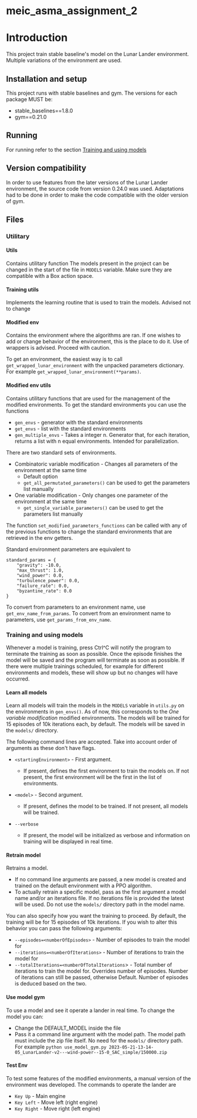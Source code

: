 # meic_asma_assignment_2

# Introduction

This project train stable baseline's model on the Lunar Lander environment. Multiple variations of the environment are used.
## Installation and setup

This project runs with stable baselines and gym.
The versions for each package MUST be:

* stable_baselines==1.8.0
* gym==0.21.0

## Running

For running refer to the section [Training and using models](#training-and-using-models)

## Version compatibility

In order to use features from the later versions of the Lunar Lander environment, the source code from version 0.24.0 was used. Adaptations had to be done in order to make the code compatible with the older version of gym.

## Files

### Utilitary 
#### Utils

Contains utilitary function
The models present in the project can be changed in the start of the file in `MODELS` variable. Make sure they are compatible with a Box action space.

#### Training utils

Implements the learning routine that is used to train the models. Advised not to change

#### Modified env

Contains the environment where the algorithms are ran. If one wishes to add or change behavior of the environment, this is the place to do it. Use of wrappers is advised. Proceed with caution. 

To get an environment, the easiest way is to call `get_wrapped_lunar_environment` with the unpacked parameters dictionary. For example `get_wrapped_lunar_environment(**params)`. 

#### Modified env utils

Contains utilitary functions that are used for the management of the modified environments.
To get the standard environments you can use the functions
* `gen_envs` - generator with the standard environments
* `get_envs` - list with the standard environments
* `gen_multiple_envs` - Takes a integer n. Generator that, for each iteration, returns a list with n equal environments. Intended for parallelization.

There are two standard sets of environments.

* Combinatoric variable modification - Changes all parameters of the environment at the same time
  * Default option
  * `get_all_permutated_parameters()` can be used to get the parameters list manually
* One variable modification - Only changes one parameter of the environment at the same time
  * `get_single_variable_parameters()` can be used to get the parameters list manually

The function `set_modified_parameters_functions` can be called with any of the previous functions to change the standard environments that are retrieved in the env getters.

Standard environment parameters are equivalent to
```
standard_params = {
    "gravity": -10.0,
    "max_thrust": 1.0,
    "wind_power": 0.0,
    "turbulence_power": 0.0,
    "failure_rate": 0.0,
    "byzantine_rate": 0.0
}
```

To convert from parameters to an environment name, use `get_env_name_from_params`. To convert from an environment name to parameters, use `get_params_from_env_name`.

### Training and using models
 Whenever a model is training, press Ctrl^C will notify the program to terminate the training as soon as possible. Once the episode finishes the model will be saved and the program will terminate as soon as possible. If there were multiple trainings scheduled, for example for different environments and models, these will show up but no changes will have occurred.

#### Learn all models

Learn all models will train the models in the `MODELS` variable in `utils.py` on the environments in `gen_envs()`. As of now, this corresponds to the *One variable modification* modified environments. The models will be trained for 15 episodes of 10k iterations each, by default. The models will be saved in the `models/` directory.

The following command lines are accepted. Take into account order of arguments as these don't have flags.
* `<startingEnvironment>` - First argument. 
  * If present, defines the first environment to train the models on. If not present, the first environment will be the first in the list of environments.
* `<model>` - Second argument. 
  * If present, defines the model to be trained. If not present, all models will be trained.

* `--verbose` 
  * If present, the model will be initialized as verbose and information on training will be displayed in real time.

#### Retrain model

Retrains a model.
* If no command line arguments are passed, a new model is created and trained on the default environment with a PPO algorithm.
* To actually retrain a specific model, pass as the first argument a model name and/or an iterations file. If no iterations file is provided the latest will be used. Do not use the `models/` directory path in the model name.

You can also specify how you want the training to proceed. By default, the training will be for 15 episodes of 10k iterations. If you wish to alter this behavior you can pass the following arguments:

* `--episodes=<numberOfEpisodes>` - Number of episodes to train the model for
* `--iterations=<numberOfIterations>` - Number of iterations to train the model for
* `--totalIterations=<numberOfTotalIterations`> - Total number of iterations to train the model for. Overrides number of episodes. Number of iterations can still be passed, otherwise Default. Number of episodes is deduced based on the two.

#### Use model gym

To use a model and see it operate a lander in real time.
To change the model you can:
* Change the DEFAULT_MODEL inside the file
* Pass it a command line argument with the model path. The model path must include the zip file itself. No need for the `models/` directory path. For example `python use_model_gym.py 2023-05-21-13-14-05_LunarLander-v2---wind-power--15-0_SAC_simple/150000.zip`

#### Test Env

To test some features of the modified environments, a manual version of the environment was developed. 
The commands to operate the lander are

* `Key Up` - Main engine
* `Key Left` - Move left (right engine)
* `Key Right` - Move right (left engine)